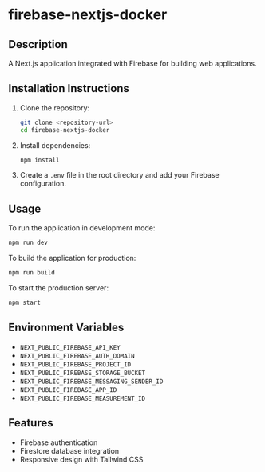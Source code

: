 # firebase-nextjs-docker

## Description
A Next.js application integrated with Firebase for building web applications.

## Installation Instructions
1. Clone the repository:
   ```bash
   git clone <repository-url>
   cd firebase-nextjs-docker
   ```

2. Install dependencies:
   ```bash
   npm install
   ```

3. Create a `.env` file in the root directory and add your Firebase configuration.

## Usage
To run the application in development mode:
```bash
npm run dev
```

To build the application for production:
```bash
npm run build
```

To start the production server:
```bash
npm start
```

## Environment Variables
- `NEXT_PUBLIC_FIREBASE_API_KEY`
- `NEXT_PUBLIC_FIREBASE_AUTH_DOMAIN`
- `NEXT_PUBLIC_FIREBASE_PROJECT_ID`
- `NEXT_PUBLIC_FIREBASE_STORAGE_BUCKET`
- `NEXT_PUBLIC_FIREBASE_MESSAGING_SENDER_ID`
- `NEXT_PUBLIC_FIREBASE_APP_ID`
- `NEXT_PUBLIC_FIREBASE_MEASUREMENT_ID`

## Features
- Firebase authentication
- Firestore database integration
- Responsive design with Tailwind CSS

